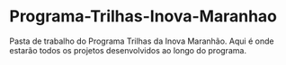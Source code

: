 # Programa-Trilhas-Inova-Maranhao
Pasta de trabalho do Programa Trilhas da Inova Maranhão. Aqui é onde estarão todos os projetos desenvolvidos ao longo do programa.
